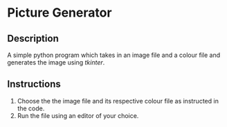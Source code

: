# **Picture Generator**


## **Description**

A simple python program which takes in an image file and a colour file and generates the image using *tkinter*.

## **Instructions**

1. Choose the the image file and its respective colour file as instructed in the code.
2. Run the file using an editor of your choice. 
